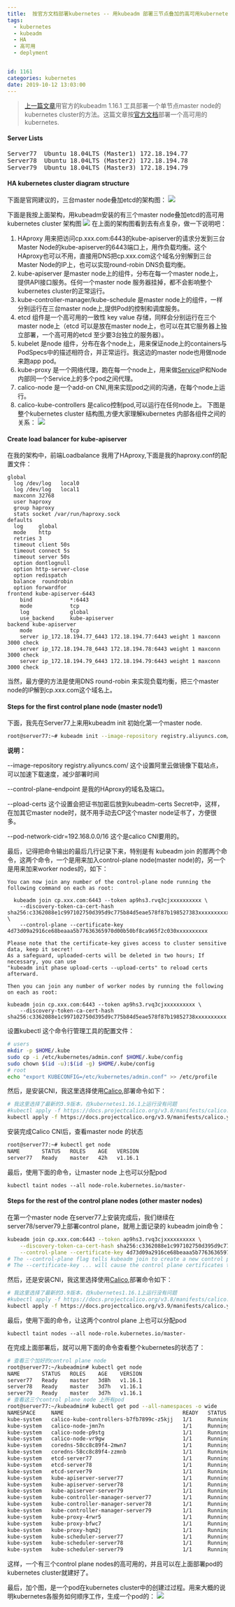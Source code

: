 ```yaml
---
title:  按官方文档部署kubernetes -- 用kubeadm 部署三节点叠加的高可用kubernetes Cluster  
tags:
  - kubernetes
  - kubeadm
  - HA
  - 高可用
  - deplyment


id: 1161
categories: kubernetes
date: 2019-10-12 13:03:00
---
```

> [上一篇文章](https://www.m690.com/archives/1160/)用官方的kubeadm 1.16.1 工具部署一个单节点master node的kubernetes cluster的方法。这篇文章按[官方文档](https://kubernetes.io/docs/setup/production-environment/tools/kubeadm/high-availability/)部署一个高可用的kubernetes.

#### Server Lists
<pre>
Server77  Ubuntu 18.04LTS (Master1) 172.18.194.77
Server78  Ubuntu 18.04LTS (Master2) 172.18.194.78
Server79  Ubuntu 18.04LTS (Master3) 172.18.194.79
</pre>

#### HA kubernetes cluster diagram structure
下面是官网建议的，三台master node叠加etcd的架构图：
![](/images/2019-10-12-17-10-02.png)

下面是我按上面架构，用kubeadm安装的有三个master node叠加etcd的高可用kubernetes cluster 架构图
![](/images/2019-10-12-16-04-32.png)
在上面的架构图看到去有点复杂，做一下说明吧：
1. HAproxy 用来把访问cp.xxx.com:6443的kube-apiserver的请求分发到三台Master Node的kube-apiserver的6443端口上，用作负载均衡。这个HAproxy也可以不用，直接用DNS把cp.xxx.com这个域名分别解到三台Master Node的IP上，也可以实现round-robin DNS负载均衡。
2. kube-apiserver 是master node上的组件，分布在每一个master node上，提供API接口服务。任何一个master node 服务器挂掉，都不会影响整个kubernetes cluster的正常运行。 
3. kube-controller-manager/kube-schedule 是master node上的组件，一样分别运行在三台master node上,提供Pod的控制和调度服务。
4. etcd 组件是一个高可用的一致性 key value 存储，同样会分别运行在三个master node上（etcd 可以是放在master node上，也可以在其它服务器上独立部署，一个高可用的etcd 至少要3台独立的服务器）。
5. kubelet 是node 组件，分布在各个node上，用来保证node上的containers与PodSpecs中的描述相符合，并正常运行。我这边的master node也用做node来跑app pod。
6. kube-proxy 是一个网络代理，跑在每一个node上，用来做[Service](https://kubernetes.io/docs/concepts/services-networking/service/)IP和Node内部同一个Service上的多个pod之间代理。
7. calico-node 是一个add-on CNI,用来实现pod之间的沟通，在每个node上运行。
8. calico-kube-controllers 是calico控制pod,可以运行在任何node上。
下图是整个kubernetes cluster 结构图,方便大家理解kubernetes 内部各组件之间的关系：
![](/images/2019-10-12-17-00-42.png)

#### Create load balancer for kube-apiserver 
在我的架构中，前端Loadbalance 我用了HAproxy,下面是我的haproxy.conf的配置文件：
```
global
  log /dev/log   local0
  log /dev/log   local1
  maxconn 32768
  user haproxy
  group haproxy
  stats socket /var/run/haproxy.sock
defaults
  log     global
  mode    http
  retries 3
  timeout client 50s
  timeout connect 5s
  timeout server 50s
  option dontlognull
  option http-server-close
  option redispatch
  balance  roundrobin
  option forwardfor
frontend kube-apiserver-6443
    bind            *:6443
    mode            tcp 
    log             global
    use_backend     kube-apiserver
backend kube-apiserver
    mode            tcp
    server ip_172.18.194.77_6443 172.18.194.77:6443 weight 1 maxconn 3000 check
    server ip_172.18.194.78_6443 172.18.194.78:6443 weight 1 maxconn 3000 check
    server ip_172.18.194.79_6443 172.18.194.79:6443 weight 1 maxconn 3000 check
```
当然，最方便的方法是使用DNS round-robin 来实现负载均衡，把三个master node的IP解到cp.xxx.com这个域名上。

#### Steps for the first control plane node (master node1)
下面，我先在Server77上来用kubeadm init 初始化第一个master node.
```sh
root@server77:~# kubeadm init --image-repository registry.aliyuncs.com/google_containers --control-plane-endpoint "cp.xxx.com:6443" --pod-network-cidr=192.168.0.0/16 --upload-certs
```

<b>说明：</b>
 
 --image-repository registry.aliyuncs.com/ 这个设置阿里云做镜像下载站点，可以加速下载速度，减少部署时间

 --control-plane-endpoint 是我的HAproxy的域名及端口。

 --pload-certs 这个设置会把证书加密后放到kubeadm-certs Secret中，这样，在加其它master node时，就不用手动去CP这个master node证书了，方便很多。

--pod-network-cidr=192.168.0.0/16 这个是calico CNI要用的。

最后，记得把命令输出的最后几行记录下来，特别是有 kubeadm join 的那两个命令，这两个命令，一个是用来加入control-plane node(master node)的，另一个是用来加来worker nodes的，如下：

```
You can now join any number of the control-plane node running the following command on each as root:

  kubeadm join cp.xxx.com:6443 --token ap9hs3.rvq3cjxxxxxxxxxx \
    --discovery-token-ca-cert-hash sha256:c3362088e1c997102750d395d9c775b84d5eae578f87b198527383xxxxxxxxxx \
    --control-plane --certificate-key 4d73d09a2916ce68beaaa5b77636365970d00b50bf8ca965f2c030xxxxxxxxxx

Please note that the certificate-key gives access to cluster sensitive data, keep it secret!
As a safeguard, uploaded-certs will be deleted in two hours; If necessary, you can use 
"kubeadm init phase upload-certs --upload-certs" to reload certs afterward.

Then you can join any number of worker nodes by running the following on each as root:

kubeadm join cp.xxx.com:6443 --token ap9hs3.rvq3cjxxxxxxxxxx \
    --discovery-token-ca-cert-hash sha256:c3362088e1c997102750d395d9c775b84d5eae578f87b19852738xxxxxxxxxx
``` 

设置kubectl 这个命令行管理工具的配置文件：
```sh
# users
mkdir -p $HOME/.kube
sudo cp -i /etc/kubernetes/admin.conf $HOME/.kube/config
sudo chown $(id -u):$(id -g) $HOME/.kube/config
# root
echo "export KUBECONFIG=/etc/kubernetes/admin.conf" >> /etc/profile
```

然后，是安装CNI，我这里选择使用[Calico](https://docs.projectcalico.org/latest/getting-started/kubernetes/installation/calico),部署命令如下：
```sh
# 我这里选择了最新的3.9版本，在kubernetes1.16.1上运行没有问题
#kubectl apply -f https://docs.projectcalico.org/v3.8/manifests/calico.yaml
kubectl apply -f https://docs.projectcalico.org/v3.9/manifests/calico.yaml
```

安装完成Calico CNI后，查看master node 的状态
```sh
root@server77:~# kubectl get node
NAME       STATUS   ROLES    AGE   VERSION
server77   Ready    master   42h   v1.16.1
```
最后，使用下面的命令，让master node 上也可以分配pod
```
kubectl taint nodes --all node-role.kubernetes.io/master-
```

#### Steps for the rest of the control plane nodes (other master nodes)
在第一个master node 在server77上安装完成后，我们继续在server78/server79上部署control plane，就用上面记录的 kubeadm join命令：
```sh
kubeadm join cp.xxx.com:6443 --token ap9hs3.rvq3cjxxxxxxxxxx \
    --discovery-token-ca-cert-hash sha256:c3362088e1c997102750d395d9c775b84d5eae578f87b198527383xxxxxxxxxx \
    --control-plane --certificate-key 4d73d09a2916ce68beaaa5b77636365970d00b50bf8ca965f2c030xxxxxxxxxx
# The --control-plane flag tells kubeadm join to create a new control plane. 这个参数用来加入control plane node（master node),而不是用来加入worker node.
# The --certificate-key ... will cause the control plane certificates to be downloaded from the kubeadm-certs Secret in the cluster and be decrypted using the given key. 这个参数是用来解密kubeadm-certs 用的，里面记录了kubeadm init时，在第一个control plane生成的，其它后加入的control plane 要使用的所有相关证书
```
然后，还是安装CNI，我这里选择使用[Calico](https://docs.projectcalico.org/latest/getting-started/kubernetes/installation/calico),部署命令如下：
```sh
# 我这里选择了最新的3.9版本，在kubernetes1.16.1上运行没有问题
#kubectl apply -f https://docs.projectcalico.org/v3.8/manifests/calico.yaml
kubectl apply -f https://docs.projectcalico.org/v3.9/manifests/calico.yaml
```
最后，使用下面的命令，让这两个control plane 上也可以分配pod
```
kubectl taint nodes --all node-role.kubernetes.io/master-
```

在完成上面部署后，就可以用下面的命令查看整个kubernetes的状态了：
```sh
# 查看三个加好的control plane node
root@server77:~/kubeadmin# kubectl get node
NAME       STATUS   ROLES    AGE    VERSION
server77   Ready    master   3d8h   v1.16.1
server78   Ready    master   3d7h   v1.16.1
server79   Ready    master   3d7h   v1.16.1
# 查看这三个control plane node 上所有pod
root@server77:~/kubeadmin# kubectl get pod --all-namespaces -o wide
NAMESPACE     NAME                                      READY   STATUS    RESTARTS   AGE     IP               NODE       NOMINATED NODE   READINESS GATES
kube-system   calico-kube-controllers-b7fb7899c-z5kjj   1/1     Running   0          2d14h   192.168.82.65    server79   <none>           <none>
kube-system   calico-node-jmn7n                         1/1     Running   0          3d7h    172.18.194.78    server78   <none>           <none>
kube-system   calico-node-p9stg                         1/1     Running   0          3d7h    172.18.194.77    server77   <none>           <none>
kube-system   calico-node-vr9gw                         1/1     Running   0          3d7h    172.18.194.79    server79   <none>           <none>
kube-system   coredns-58cc8c89f4-2mwn7                  1/1     Running   0          2d14h   192.168.82.66    server79   <none>           <none>
kube-system   coredns-58cc8c89f4-zzmnb                  1/1     Running   0          2d14h   192.168.215.65   server77   <none>           <none>
kube-system   etcd-server77                             1/1     Running   2          3d8h    172.18.194.77    server77   <none>           <none>
kube-system   etcd-server78                             1/1     Running   10         3d7h    172.18.194.78    server78   <none>           <none>
kube-system   etcd-server79                             1/1     Running   5          3d7h    172.18.194.79    server79   <none>           <none>
kube-system   kube-apiserver-server77                   1/1     Running   4          3d8h    172.18.194.77    server77   <none>           <none>
kube-system   kube-apiserver-server78                   1/1     Running   11         3d7h    172.18.194.78    server78   <none>           <none>
kube-system   kube-apiserver-server79                   1/1     Running   5          3d7h    172.18.194.79    server79   <none>           <none>
kube-system   kube-controller-manager-server77          1/1     Running   2          3d8h    172.18.194.77    server77   <none>           <none>
kube-system   kube-controller-manager-server78          1/1     Running   0          3d7h    172.18.194.78    server78   <none>           <none>
kube-system   kube-controller-manager-server79          1/1     Running   0          3d7h    172.18.194.79    server79   <none>           <none>
kube-system   kube-proxy-4rwr5                          1/1     Running   0          3d7h    172.18.194.79    server79   <none>           <none>
kube-system   kube-proxy-bfwc7                          1/1     Running   0          3d7h    172.18.194.78    server78   <none>           <none>
kube-system   kube-proxy-hqm2j                          1/1     Running   0          3d8h    172.18.194.77    server77   <none>           <none>
kube-system   kube-scheduler-server77                   1/1     Running   2          3d8h    172.18.194.77    server77   <none>           <none>
kube-system   kube-scheduler-server78                   1/1     Running   1          3d7h    172.18.194.78    server78   <none>           <none>
kube-system   kube-scheduler-server79                   1/1     Running   0          3d7h    172.18.194.79    server79   <none>           <none>
```
这样，一个有三个control plane nodes的高可用的，并且可以在上面部署pod的kubernetes cluster就建好了。

最后，加个图，是一个pod在kubernetes cluster中的创建过过程。用来大概的说明kubernetes各服务如何顺序工作，生成一个pod的：
![](/images/2019-10-12-23-53-15.png)